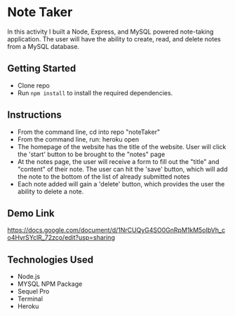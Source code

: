 # Note Taker
In this activity I built a Node, Express, and MySQL powered note-taking application. The user will have the ability to create, read, and delete notes from a MySQL database.

## Getting Started
* Clone repo
* Run `npm install` to install the required dependencies.

## Instructions
* From the command line, cd into repo "noteTaker"
* From the command line, run: heroku open
* The homepage of the website has the title of the website. User will click the 'start' button to be brought to the "notes" page
* At the notes page, the user will receive a form to fill out the "title" and "content" of their note. The user can hit the 'save' button, which will add the note to the bottom of the list of already submitted notes
* Each note added will gain a 'delete' button, which provides the user the ability to delete a note.


## Demo Link

https://docs.google.com/document/d/1NrCUQyG4SO0GnRpM1kM5oIbVh_co4HyrSYclR_72zco/edit?usp=sharing


## Technologies Used
* Node.js
* MYSQL NPM Package
* Sequel Pro
* Terminal
* Heroku
